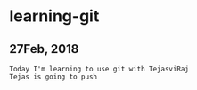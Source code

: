 # learning-git
## 27Feb, 2018
	Today I'm learning to use git with TejasviRaj
	Tejas is going to push
